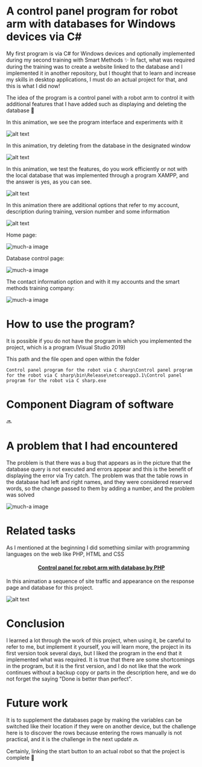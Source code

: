 # A control panel program for robot arm with databases for Windows devices via C#
 My first program is via C# for Windows devices and optionally implemented during my second training with Smart Methods ✨
 In fact, what was required during the training was to create a website linked to the database and I implemented it in another repository, but I thought that to learn and increase my skills in desktop applications, I must do an actual project for that, and this is what I did now!

The idea of the program is a control panel with a robot arm to control it with additional features that I have added such as displaying and deleting the database 🤖


In this animation, we see the program interface and experiments with it

![alt text](https://github.com/MohammadYAmmar/A-control-panel-program-for-robot-arm-with-databases-for-Windows-devices-via-c-sharp/blob/main/1%20An%20animated%20picture%20showing%20the%20program%20interface%20and%20what%20it%20contains.gif "GIF of program ")

In this animation, try deleting from the database in the designated window

![alt text](https://github.com/MohammadYAmmar/A-control-panel-program-for-robot-arm-with-databases-for-Windows-devices-via-c-sharp/blob/main/2%20An%20animated%20picture%20showing%20the%20experience%20of%20deleting%20from%20the%20database.gif "GIF of a program with delete from database ")


In this animation, we test the features, do you work efficiently or not with the local database that was implemented through a program XAMPP, and the answer is yes, as you can see.

![alt text](https://github.com/MohammadYAmmar/A-control-panel-program-for-robot-arm-with-databases-for-Windows-devices-via-c-sharp/blob/main/3%20An%20animation%20showing%20the%20effectiveness%20of%20the%20program%20with%20databases.gif "GIF of a program with database ")

In this animation there are additional options that refer to my account, description during training, version number and some information

![alt text](https://github.com/MohammadYAmmar/A-control-panel-program-for-robot-arm-with-databases-for-Windows-devices-via-c-sharp/blob/main/4%20An%20animated%20picture%20showing%20additional%20options%20for%20communication.gif "GIF of a program with additional options ")



Home page:

![much-a image](https://github.com/MohammadYAmmar/A-control-panel-program-for-robot-arm-with-databases-for-Windows-devices-via-c-sharp/blob/main/Image%20to%20home%20page.png) 

Database control page:

![much-a image](https://github.com/MohammadYAmmar/A-control-panel-program-for-robot-arm-with-databases-for-Windows-devices-via-c-sharp/blob/main/Image%20to%20setup%20database.png)

The contact information option and with it my accounts and the smart methods training company:

![much-a image](https://github.com/MohammadYAmmar/A-control-panel-program-for-robot-arm-with-databases-for-Windows-devices-via-c-sharp/blob/main/Image%20to%20the%20contact%20information.png)


# How to use the program?

It is possible if you do not have the program in which you implemented the project, which is a program (Visual Studio 2019)

This path and the file open and open within the folder

`Control panel program for the robot via C sharp\Control panel program for the robot via C sharp\bin\Release\netcoreapp3.1\Control panel program for the robot via C sharp.exe`


# Component Diagram of software 
🔜


# A problem that I had encountered

The problem is that there was a bug that appears as in the picture that the database query is not executed and errors appear and this is the benefit of displaying the error via Try catch.
The problem was that the table rows in the database had left and right names, and they were considered reserved words, so the change passed to them by adding a number, and the problem was solved

![much-a image](https://github.com/MohammadYAmmar/A-control-panel-program-for-robot-arm-with-databases-for-Windows-devices-via-c-sharp/blob/main/An%20error%20image%20if%20the%20names%20are%20reserved%20in%20the%20databases.png) 


# Related tasks

As I mentioned at the beginning I did something similar with programming languages on the web like PHP, HTML and CSS

#### <p align="center"> [Control panel for robot arm with database by PHP](https://github.com/MohammadYAmmar/Robot-arm-with-a-camera/tree/main/Control%20panel%20for%20robot%20arm%20with%20database)
</p>

In this animation a sequence of site traffic and appearance on the response page and database for this project.

![alt text](https://github.com/MohammadYAmmar/Robot-arm-with-a-camera/blob/main/Control%20panel%20for%20robot%20arm%20with%20database/GIF%20of%20the%20process%20from%20clicking%20to%20store%20data%20and%20appearing%20in%20response.gif "GIF of using the task")


# Conclusion

I learned a lot through the work of this project, when using it, be careful to refer to me, but implement it yourself, you will learn more, the project in its first version took several days, but I liked the program in the end that it implemented what was required.
It is true that there are some shortcomings in the program, but it is the first version, and I do not like that the work continues without a backup copy or parts in the description here, and we do not forget the saying "Done is better than perfect".


# Future work

It is to supplement the databases page by making the variables can be switched like their location if they were on another device, but the challenge here is to discover the rows because entering the rows manually is not practical, and it is the challenge in the next update 🔜

Certainly, linking the start button to an actual robot so that the project is complete 🤖
